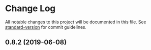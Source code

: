 # Change Log

All notable changes to this project will be documented in this file. See [standard-version](https://github.com/conventional-changelog/standard-version) for commit guidelines.

## 0.8.2 (2019-06-08)
